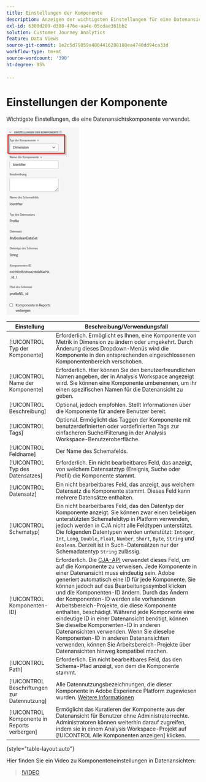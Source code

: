 ```yaml
---
title: Einstellungen der Komponente
description: Anzeigen der wichtigsten Einstellungen für eine Datenansichtskomponente
exl-id: 6300d289-d308-476e-aa4e-05cdae361bb2
solution: Customer Journey Analytics
feature: Data Views
source-git-commit: 1e2c5d79059a4804416288188ea4740dd94ca33d
workflow-type: tm+mt
source-wordcount: '390'
ht-degree: 95%

---
```


# Einstellungen der Komponente

Wichtigste Einstellungen, die eine Datenansichtskomponente verwendet.

![Einstellungen der Komponente](../assets/component-settings.png)

| Einstellung | Beschreibung/Verwendungsfall |
| --- | --- |
| [!UICONTROL Typ der Komponente] | Erforderlich. Ermöglicht es Ihnen, eine Komponente von Metrik in Dimension zu ändern oder umgekehrt. Durch Änderung dieses Dropdown-Menüs wird die Komponente in den entsprechenden eingeschlossenen Komponentenbereich verschoben. |
| [!UICONTROL Name der Komponente] | Erforderlich. Hier können Sie den benutzerfreundlichen Namen angeben, der in Analysis Workspace angezeigt wird. Sie können eine Komponente umbenennen, um ihr einen spezifischen Namen für die Datenansicht zu geben. |
| [!UICONTROL Beschreibung] | Optional, jedoch empfohlen. Stellt Informationen über die Komponente für andere Benutzer bereit. |
| [!UICONTROL Tags] | Optional. Ermöglicht das Taggen der Komponente mit benutzerdefinierten oder vordefinierten Tags zur einfacheren Suche/Filterung in der Analysis Workspace-Benutzeroberfläche. |
| [!UICONTROL Feldname] | Der Name des Schemafelds. |
| [!UICONTROL Typ des Datensatzes] | Erforderlich. Ein nicht bearbeitbares Feld, das anzeigt, von welchem Datensatztyp (Ereignis, Suche oder Profil) die Komponente stammt. |
| [!UICONTROL Datensatz] | Ein nicht bearbeitbares Feld, das anzeigt, aus welchem Datensatz die Komponente stammt. Dieses Feld kann mehrere Datensätze enthalten. |
| [!UICONTROL Schematyp] | Ein nicht bearbeitbares Feld, das den Datentyp der Komponente anzeigt.  Sie können zwar einen beliebigen unterstützten Schemafeldtyp in Platform verwenden, jedoch werden in CJA nicht alle Feldtypen unterstützt. Die folgenden Datentypen werden unterstützt: `Integer`, `Int`, `Long`, `Double`, `Float`, `Number`, `Short`, `Byte`, `String` und `Boolean`. Derzeit ist in Such-Datensätzen nur der Schemadatentyp `String` zulässig. |
| [!UICONTROL Komponenten-ID] | Erforderlich. Die [CJA-API](https://adobe.io/cja-apis/docs) verwendet dieses Feld, um auf die Komponente zu verweisen. Jede Komponente in einer Datenansicht muss eindeutig sein. Adobe generiert automatisch eine ID für jede Komponente. Sie können jedoch auf das Bearbeitungssymbol klicken und die Komponenten-ID ändern. Durch das Ändern der Komponenten-ID werden alle vorhandenen Arbeitsbereich-Projekte, die diese Komponente enthalten, beschädigt. Während jede Komponente eine eindeutige ID in einer Datenansicht benötigt, können Sie dieselbe Komponenten-ID in anderen Datenansichten verwenden. Wenn Sie dieselbe Komponenten-ID in anderen Datenansichten verwenden, können Sie Arbeitsbereich-Projekte über Datenansichten hinweg kompatibel machen. |
| [!UICONTROL Path] | Erforderlich. Ein nicht bearbeitbares Feld, das den Schema-Pfad anzeigt, von dem die Komponente stammt. |
| [!UICONTROL Beschriftungen zur Datennutzung] | Alle Datennutzungsbezeichnungen, die dieser Komponente in Adobe Experience Platform zugewiesen wurden. [Weitere Informationen](/help/data-views/data-governance.md) |
| [!UICONTROL Komponente in Reports verbergen] | Ermöglicht das Kuratieren der Komponente aus der Datenansicht für Benutzer ohne Administratorrechte. Administratoren können weiterhin darauf zugreifen, indem sie in einem Analysis Workspace-Projekt auf [!UICONTROL Alle Komponenten anzeigen] klicken. |

{style=&quot;table-layout:auto&quot;}

Hier finden Sie ein Video zu Komponenteneinstellungen in Datenansichten:

>[!VIDEO](https://video.tv.adobe.com/v/333112/?quality=12)

